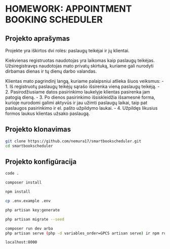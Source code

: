 # HOMEWORK: APPOINTMENT BOOKING SCHEDULER

## Projekto aprašymas

Projekte yra iškirtos dvi rolės: paslaugų teikėjai ir jų klientai.

Kiekvienas registruotas naudotojas yra laikomas kaip paslaugų teikėjas. Užsiregistravęs naudotojas mato privatų skirtuką, kuriame gali nurodyti dirbamas dienas ir tų dienų darbo valandas.

Klientas mato pagrindinį langą, kuriame palaipsniui atlieka šiuos veiksmus:
    - 1. Iš registruotų paslaugų teikėjų sąrašo išsirenka vieną paslaugų teikėją.
    - 2. Pasirodžiusiame datos pasirinkimo laukelyje klientas pasirenka jam patogią dieną.
    - 3. Po dienos pasirinkimo išsiskleidžia išsamesnė forma, kurioje nurodomi galimi aktyvūs ir jau užimti paslaugų laikai, taip pat paslaugos pasirinkimo ir el. pašto užpildymo laukai.
    - 4. Užpildęs likusius formos laukus klientas užsako paslaugą.

## Projekto klonavimas

```bash
git clone https://github.com/nemura17/smartbookscheduler.git
cd smartbookscheduler
```

## Projekto konfigūracija

```bash
code .
```

```bash
composer install
```

```bash
npm install
```

```bash
cp .env.example .env
```

```bash
php artisan key:generate
```

```bash
php artisan migrate --seed
```

```bash
composer run dev arba
php artisan serve (php -d variables_order=GPCS artisan serve) ir npm run dev atskiruose terminaluose
```
```bash
localhost:8000
```
